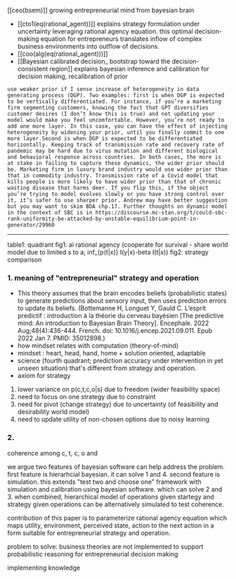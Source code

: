 [[ceo(bsem)]]
growing entrepreneurial mind from bayesian brain

- [[cto1(eq(rational_agent))]] explains strategy formulation under uncertainty leveraging rational agency equation. this optimal decision-making equation for entrepreneurs translates inflow of complex business environments into outflow of decisions.
- [[coo(alg(eq(rational_agent)))]]
- [[Bayesian calibrated decision_ bootstrap toward the decision-consistent region]] explains bayesian inference and calibration for decision making, recalibration of prior 

```
use weaker prior if I sense increase of heterogeneity in data generating process (DGP). Two examples: first is when DGP is expected to be vertically differentiated. For instance, if you’re a marketing firm segmenting customers, knowing the fact that GPT diversifies customer desires (I don’t know this is true) and not updating your model would make you feel uncomfortable. However, you’re not ready to add one more layer. In this case, you can have the effect of injecting heterogeneity by widening your prior, until you finally commit to one more layer.Second is when DGP is expected to be differentiated horizontally. Keeping track of transmission rate and recovery rate of pandemic may be hard due to virus mutation and different biological and behavioral response across countries. In both cases, the more is at stake in failing to capture these dynamics, the wider prior should be. Marketing firm in luxury brand industry would use wider prior than that in commodity industry. Transmission rate of a Covid model that kills people is more likely to have wider prior than that of chronic wasting disease that harms deer. If you flip this, if the object you’re trying to model evolves slowly or you have strong control over it, it’s safer to use sharper prior. Andrew may have better suggestion but you may want to skim BDA chp.17. Further thoughts on dynamic model in the context of SBC is in https://discourse.mc-stan.org/t/could-sbc-rank-uniformity-be-attacked-by-unstable-equilibrium-point-in-generator/29960
```

---


table1: quadrant
fig1: ai rational agency (cooperate for survival - share world model due to limited s to a; inf_{p(t|x)} I(y|x)-beta I(t|x))
fig2: strategy comparison



### 1. meaning of "entrepreneurial" strategy and operation 

- This theory assumes that the brain encodes beliefs (probabilistic states) to generate predictions about sensory input, then uses prediction errors to update its beliefs. (Bottemanne H, Longuet Y, Gauld C. L’esprit predictif : introduction à la théorie du cerveau bayésien [The predictive mind: An introduction to Bayesian Brain Theory]. Encephale. 2022 Aug;48(4):436-444. French. doi: 10.1016/j.encep.2021.09.011. Epub 2022 Jan 7. PMID: 35012898.)
- how mindset relates with computation (theory-of-mind)
- mindset : heart, head, hand, home + solution oriented, adaptable
- science (fourth quadrant; prediction accuracy under intervention in yet unseen situation) that's different from strategy and operation. 
- axiom for strategy
1. lower variance on p(c,t,c,o|s) due to freedom (wider feasibility space)
2. need to focus on one strategy due to constraint 
3. need for pivot (change strategy) due to uncertainty (of feasibility and desirability world model)
4. need to update utility of non-chosen options due to noisy learning 

### 2. 
coherence among c, t, c, o and 

we argue two features of bayesian software can help address the problem. first feature is hierarhcial bayesian. it can solve 1 and 4. second feature is simulation. this extends "test two and choose one" framework with simulation and calibration using bayesian software. which can solve 2 and 3. when combined, hierarchical model of operations given startegy and strategy given operations can be alternatively simulated to test coherence.

contribution of this paper is to parameterize rational agency equation which maps utility, environment, perceived state, action to the next action in a form suitable for entrepreneurial strategy and operation. 

problem to solve: business theories are not implemented to support probabilistic reasoning for entrepreneurial decision making

implementing
knowledge 
